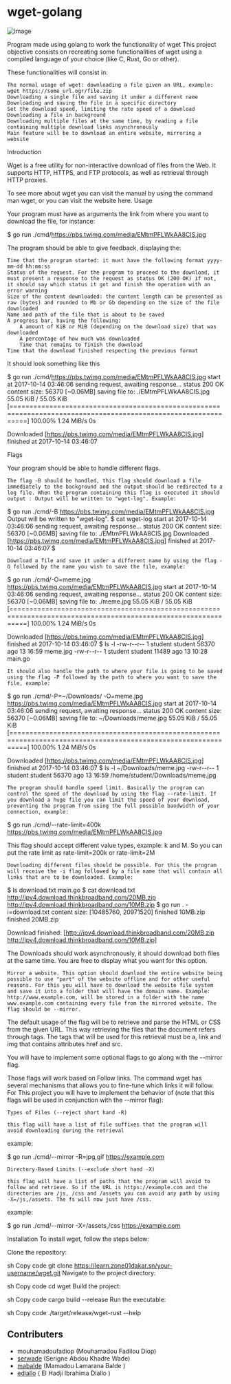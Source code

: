 # wget-golang

![image](https://images.ctfassets.net/aoyx73g9h2pg/7z9SIh6Z6kTyYWKqIlg4VG/56519fa840f130b4ee79d109ecfef9d7/Wget-Linux-Diagram.jpg)

Program made using golang to work the functionality of wget
This project objective consists on recreating some functionalities of wget using a compiled language of your choice (like C, Rust, Go or other).

These functionalities will consist in:

    The normal usage of wget: downloading a file given an URL, example: wget https://some_url.ogr/file.zip
    Downloading a single file and saving it under a different name
    Downloading and saving the file in a specific directory
    Set the download speed, limiting the rate speed of a download
    Downloading a file in background
    Downloading multiple files at the same time, by reading a file containing multiple download links asynchronously
    Main feature will be to download an entire website, mirroring a website

Introduction

Wget is a free utility for non-interactive download of files from the Web. It supports HTTP, HTTPS, and FTP protocols, as well as retrieval through HTTP proxies.

To see more about wget you can visit the manual by using the command man wget, or you can visit the website here.
Usage

Your program must have as arguments the link from where you want to download the file, for instance:

$ go run ./cmd/https://pbs.twimg.com/media/EMtmPFLWkAA8CIS.jpg

The program should be able to give feedback, displaying the:

    Time that the program started: it must have the following format yyyy-mm-dd hh:mm:ss
    Status of the request. For the program to proceed to the download, it must present a response to the request as status OK (200 OK) if not, it should say which status it got and finish the operation with an error warning
    Size of the content downloaded: the content length can be presented as raw (bytes) and rounded to Mb or Gb depending on the size of the file downloaded
    Name and path of the file that is about to be saved
    A progress bar, having the following:
        A amount of KiB or MiB (depending on the download size) that was downloaded
        A percentage of how much was downloaded
        Time that remains to finish the download
    Time that the download finished respecting the previous format

It should look something like this

$ go run ./cmd/https://pbs.twimg.com/media/EMtmPFLWkAA8CIS.jpg
start at 2017-10-14 03:46:06
sending request, awaiting response... status 200 OK
content size: 56370 [~0.06MB]
saving file to: ./EMtmPFLWkAA8CIS.jpg
 55.05 KiB / 55.05 KiB [================================================================================================================] 100.00% 1.24 MiB/s 0s

Downloaded [https://pbs.twimg.com/media/EMtmPFLWkAA8CIS.jpg]
finished at 2017-10-14 03:46:07

Flags

Your program should be able to handle different flags.

    The flag -B should be handled, this flag should download a file immediately to the background and the output should be redirected to a log file. When the program containing this flag is executed it should output : Output will be written to "wget-log". Example:

$ go run ./cmd/-B https://pbs.twimg.com/media/EMtmPFLWkAA8CIS.jpg
Output will be written to "wget-log".
$ cat wget-log
start at 2017-10-14 03:46:06
sending request, awaiting response... status 200 OK
content size: 56370 [~0.06MB]
saving file to: ./EMtmPFLWkAA8CIS.jpg
Downloaded [https://pbs.twimg.com/media/EMtmPFLWkAA8CIS.jpg]
finished at 2017-10-14 03:46:07
$

    Download a file and save it under a different name by using the flag -O followed by the name you wish to save the file, example:

$ go run ./cmd/-O=meme.jpg https://pbs.twimg.com/media/EMtmPFLWkAA8CIS.jpg
start at 2017-10-14 03:46:06
sending request, awaiting response... status 200 OK
content size: 56370 [~0.06MB]
saving file to: ./meme.jpg
 55.05 KiB / 55.05 KiB [================================================================================================================] 100.00% 1.24 MiB/s 0s

Downloaded [https://pbs.twimg.com/media/EMtmPFLWkAA8CIS.jpg]
finished at 2017-10-14 03:46:07
$ ls -l
-rw-r--r-- 1 student student 56370 ago 13 16:59 meme.jpg
-rw-r--r-- 1 student student 11489 ago 13 10:28 main.go

    It should also handle the path to where your file is going to be saved using the flag -P followed by the path to where you want to save the file, example:

$ go run ./cmd/-P=~/Downloads/ -O=meme.jpg https://pbs.twimg.com/media/EMtmPFLWkAA8CIS.jpg
start at 2017-10-14 03:46:06
sending request, awaiting response... status 200 OK
content size: 56370 [~0.06MB]
saving file to: ~/Downloads/meme.jpg
 55.05 KiB / 55.05 KiB [================================================================================================================] 100.00% 1.24 MiB/s 0s

Downloaded [https://pbs.twimg.com/media/EMtmPFLWkAA8CIS.jpg]
finished at 2017-10-14 03:46:07
$ ls -l ~/Downloads/meme.jpg
-rw-r--r-- 1 student student 56370 ago 13 16:59 /home/student/Downloads/meme.jpg

    The program should handle speed limit. Basically the program can control the speed of the download by using the flag --rate-limit. If you download a huge file you can limit the speed of your download, preventing the program from using the full possible bandwidth of your connection, example:

$ go run ./cmd/--rate-limit=400k https://pbs.twimg.com/media/EMtmPFLWkAA8CIS.jpg

This flag should accept different value types, example: k and M. So you can put the rate limit as rate-limit=200k or rate-limit=2M

    Downloading different files should be possible. For this the program will receive the -i flag followed by a file name that will contain all links that are to be downloaded. Example:

$ ls
download.txt   main.go
$ cat download.txt
http://ipv4.download.thinkbroadband.com/20MB.zip
http://ipv4.download.thinkbroadband.com/10MB.zip
$ go run . -i=download.txt
content size: [10485760, 20971520]
finished 10MB.zip
finished 20MB.zip

Download finished:  [http://ipv4.download.thinkbroadband.com/20MB.zip http://ipv4.download.thinkbroadband.com/10MB.zip]

The Downloads should work asynchronously, it should download both files at the same time. You are free to display what you want for this option.

    Mirror a website. This option should download the entire website being possible to use "part" of the website offline and for other useful reasons. For this you will have to download the website file system and save it into a folder that will have the domain name. Example: http://www.example.com, will be stored in a folder with the name www.example.com containing every file from the mirrored website. The flag should be --mirror.

The default usage of the flag will be to retrieve and parse the HTML or CSS from the given URL. This way retrieving the files that the document refers through tags. The tags that will be used for this retrieval must be a, link and img that contains attributes href and src.

You will have to implement some optional flags to go along with the --mirror flag.

Those flags will work based on Follow links. The command wget has several mechanisms that allows you to fine-tune which links it will follow. For This project you will have to implement the behavior of (note that this flags will be used in conjunction with the --mirror flag):

    Types of Files (--reject short hand -R)

    this flag will have a list of file suffixes that the program will avoid downloading during the retrieval

example:

$ go run ./cmd/--mirror -R=jpg,gif https://example.com

    Directory-Based Limits (--exclude short hand -X)

    this flag will have a list of paths that the program will avoid to follow and retrieve. So if the URL is https://example.com and the directories are /js, /css and /assets you can avoid any path by using -X=/js,/assets. The fs will now just have /css.

example:

$ go run ./cmd/--mirror -X=/assets,/css https://example.com


Installation
To install wget, follow the steps below:

Clone the repository:

sh
Copy code
git clone https://learn.zone01dakar.sn/your-username/wget.git
Navigate to the project directory:

sh
Copy code
cd wget
Build the project:

sh
Copy code
cargo build --release
Run the executable:

sh
Copy code
./target/release/wget-rust --help

## Contributers
- mouhamadoufadiop (Mouhamadou Fadilou Diop)
- [serwade](https://learn.zone01dakar.sn/git/serwade) (Serigne Abdou Khadre Wade)
- [mabalde](https://learn.zone01dakar.sn/git/mabalde) (Mamadou Lamarana Balde )
- [ediallo](https://learn.zone01dakar.sn/git/ediallo) (	El Hadji Ibrahima Diallo )
